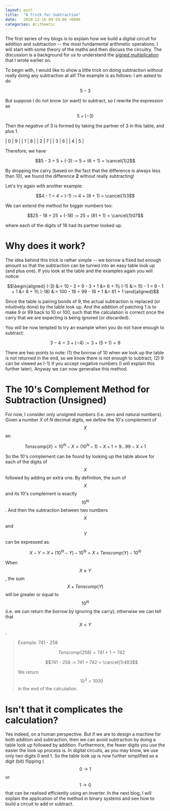 ```yaml
---
layout: post
title:  "A Trick for Subtraction"
date:   2020-12-16 09:59:00 +0000
categories: Arithmetic
---
```


The first series of my blogs is to explain how we build a digital circuit for
addition and subtraction -- the most fundamental arithmetic operations. I will
start with some theory of the maths and then discuss the circuitry. The
discussion is a background for us to understand the 
[signed multiplication](https://wctangcse.github.io/arithmetic/2020/12/13/signed-multiplication-1.html) that I wrote earlier on.

To begin with, I would like to show a little trick on doing subtraction without
really doing any subtraction at all! The example is as follows: I am asked to do 

$$5 - 3$$

But suppose I do not know (or want) to subtract, so I rewrite the expression as 

$$5 + (-3)$$

Then the *negative* of 3 is formed by taking the partner of 3 in this table, and
plus 1. 

| 0 | 9 |
| 1 | 8 |
| 2 | 7 |
| 3 | 6 |
| 4 | 5 |

Therefore, we have

$$5 - 3 = 5 + (-3) := 5 + (6 + 1) = \cancel{1}2$$

By dropping the carry (based on the fact that the difference is always less than 10),
we found the difference **2** without really subtracting!

Let's try again with another example:

$$4 - 1 = 4 + (-1) := 4 + (8 + 1) = \cancel{1}3$$

We can extend the method for bigger numbers too:

$$25 - 18 = 25 + (-18) := 25 + (81 + 1) = \cancel{1}07$$

where each of the digits of 18 had its partner looked up.

# Why does it work?

The idea behind this trick is rather simple -- we borrow a fixed but enough amount so that
the subtraction can be turned into an easy table look up (and plus one). If you
look at the table and the examples again you will notice:

$$\begin{aligned}
(-3) &:= 10 - 3 = 9 - 3 + 1 &= 6 + 1\\
(-1) &:= 10 - 1 = 9 - 1 + 1 &= 8 + 1\\
(-18) &:= 100 - 18 = 99 - 18 + 1 &= 81 + 1
\end{aligned}$$

Since the table is pairing bonds of 9, the actual subtraction is replaced (or
intuitively done) by the table look up. And the addition of patching 1 is to
make 9 or 99 back to 10 or 100, such that the calculation is correct once the
carry that we are expecting is being ignored (or discarded).

You will be now tempted to try an example when you do not have enough to
subtract:

$$3 - 4 = 3 + (-4) := 3 + (5 + 1) = 9$$

There are two points to note: (1) the borrow of 10 when we look up the table is
not returned in the end, so we know there is not enough to subtract; (2) 9 can
be viewed as (-1) if you accept negative numbers (I will explain this further
later). Anyway we can now generalise this method.

# The 10's Complement Method for Subtraction (Unsigned)

For now, I consider only unsigned numbers (i.e. zero and natural numbers).
Given a number $X$ of $N$ decimal digits, we define the 10's complement of
$$X$$ as:

$$Tenscomp(X) = 10^N - X = (10^N - 1) - X + 1 = 9\ldots99 - X + 1$$

So the 10's complement can be found by looking up the table above for each of
the digits of $$X$$ followed by adding an extra one. 
By definition, the sum of $$X$$ and its 10's complement is exactly $$10^N$$. And
then the subtraction between two numbers $$X$$ and $$Y$$ can be expressed as:

$$X - Y = X + (10^N - Y) - 10^N = X + Tenscomp(Y) - 10^N$$

When $$X\geq Y$$, the sum $$X + Tenscomp(Y)$$ will be greater or equal to $$10^N$$ (i.e. we
can return the borrow by ignoring the carry); otherwise we can tell that $$X < Y$$.

> Example: 741 - 258
>
> $$Tenscomp(258) = 741 + 1 = 742$$
>
> $$741 - 258 := 741 + 742 = \cancel{1}483$$
>
> We return $$10^3 = 1000$$ in the end of the calculation.

# Isn't that it complicates the calculation?

Yes indeed, on a human perspective. But if we are to design a machine for both
addition and subtraction, then we can avoid subtraction by doing a table look up
followed by addition. Furthermore, the fewer digits you use the easier the look up
process is. In digital circuits, as you may know, we use only two digits 0 and 1. 
So the table look up is now further simplified as a digit (bit) flipping ($$0\rightarrow 1$$
or $$1\rightarrow 0$$ that can be realised efficiently using an inverter. In the
next blog, I will explain the application of the method in binary systems and
see how to build a circuit to add or subtract.
